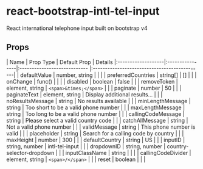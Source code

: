# react-bootstrap-intl-tel-input
React international telephone input built on bootstrap v4

## Props

| Name               | Prop Type       | Default Prop                         | Details
|:-------------------|:----------------|:----------------------------         |:---------------------------------------------| | defaultValue       | number, string  |                                      |                                              |
| preferredCountries | string[]        | []                                   |                                              |
| onChange           | func()          |                                      |                                              |
| disabled           | boolean         | false                                |                                              |
| removeToken        | element, string | `<span>&times;</span>`               |                                              |
| paginate           | number          | 50                                   |                                              |
| paginateText       | element, string | Display additional results...        |                                              |
| noResultsMessage   | string          | No results available                 |                                              |
| minLengthMessage   | string          | Too short to be a valid phone number |                                              |
| maxLengthMessage   | string          | Too long to be a valid phone number  |                                              | 
| callingCodeMessage | string          | Please select a valid country code   |                                              |
| catchAllMessage    | string          | Not a valid phone number             |                                              |
| validMessage       | string          | This phone number is valid           |                                              |
| placeholder        | string          | Search for a calling code by country |                                              |
| maxHeight          | number          | 300                                  |                                              |
| defaultCountry     | string          | US                                   |                                              |
| inputID            | string, number  | intl-tel-input                       |                                              |
| dropdownID         | string, number  | country-selector-dropdown            |                                              |
| inputClassName     | string          |                                      |                                              |
| callingCodeDivider | element, string | `<span>/</span>`                     |                                              |
| reset              | boolean         |                                      |                                              |
